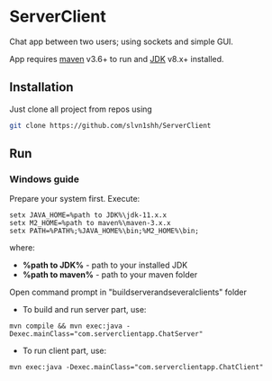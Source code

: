 # ServerClient
Chat app between two users; using sockets and simple GUI.

App requires [maven](https://maven.apache.org/download.cgi) v3.6+ to run
and [JDK](https://www.oracle.com/technetwork/java/javase/downloads/index.html) v8.x+ installed.

## Installation
Just clone all project from repos using
```sh
git clone https://github.com/slvn1shh/ServerClient
```
## Run
### Windows guide
Prepare your system first. Execute:
```
setx JAVA_HOME=%path to JDK%\jdk-11.x.x
setx M2_HOME=%path to maven%\maven-3.x.x
setx PATH=%PATH%;%JAVA_HOME%\bin;%M2_HOME%\bin;
```
where: 
- **%path to JDK%** - path to your installed JDK
- **%path to maven%** - path to your maven folder

Open command prompt in "buildserverandseveralclients" folder
- To build and run server part, use:
```
mvn compile && mvn exec:java -Dexec.mainClass="com.serverclientapp.ChatServer"
```
- To run client part, use:
```
mvn exec:java -Dexec.mainClass="com.serverclientapp.ChatClient"
```
